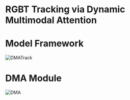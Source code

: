 # RGBT Tracking via Dynamic Multimodal Attention
# Model Framework
![DMATrack](https://github.com/user-attachments/assets/8c3d23f2-6b82-4f57-a0be-a93e5d52252c)

# DMA Module
![DMA](https://github.com/user-attachments/assets/5e64cb59-a5be-4f35-a182-ad3c02edf913)

